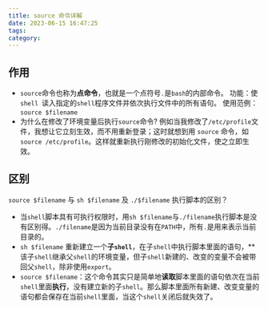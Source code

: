 ```yaml
---
title: source 命令详解
date: 2023-06-15 16:47:25
tags:
category:
---
```


## 作用

- `source`命令也称为**点命令**，也就是一个点符号`.`是`bash`的内部命令。 功能：使 `shell `读入指定的`shell`程序文件并依次执行文件中的所有语句。 使用范例：`source $filename `
- 为什么在修改了环境变量后执行`source`命令? 例如当我修改了`/etc/profile`文件，我想让它立刻生效，而不用重新登录；这时就想到用 `source` 命令，如 `source /etc/profile`。这样就重新执行刚修改的初始化文件，使之立即生效。



## 区别

`source $filename` 与 `sh $filename` 及 `./$filename` 执行脚本的区别？

- 当`shell`脚本具有可执行权限时，用`sh $filename`与`./filename`执行脚本是没有区别得。`./filename`是因为当前目录没有在`PATH`中，所有`.`是用来表示当前目录的。
- `sh $filename` 重新建立一个**子`shell`**，在子`shell`中执行脚本里面的语句，**该子`shell`继承父`shell`的环境变量，但子`shell`新建的、改变的变量不会被带回父`shell`，除非使用`export`。
- `source $filename`：这个命令其实只是简单地**读取**脚本里面的语句依次在当前`shell`里面**执行**，没有建立新的子`shell`。那么脚本里面所有新建、改变变量的语句都会保存在当前`shell`里面，当这个`shell`关闭后就失效了。